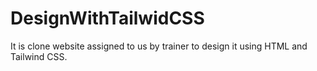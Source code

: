 # DesignWithTailwidCSS
It is clone website assigned to us by trainer to design it using HTML and Tailwind CSS.
